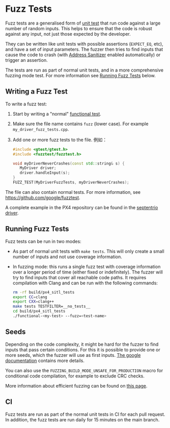 # Fuzz Tests

Fuzz tests are a generalised form of [unit test](../test_and_ci/unit_tests.md) that run code against a large number of random inputs.
This helps to ensure that the code is robust against any input, not just those expected by the developer.

They can be written like unit tests with possible assertions (`EXPECT_EQ`, etc), and have a set of input parameters.
The fuzzer then tries to find inputs that cause the code to crash (with [Address Sanitizer](https://clang.llvm.org/docs/AddressSanitizer.html) enabled automatically) or trigger an assertion.

The tests are run as part of normal unit tests, and in a more comprehensive fuzzing mode test.
For more information see [Running Fuzz Tests](#running-fuzz-tests) below.

## Writing a Fuzz Test

To write a fuzz test:

1. Start by writing a "normal" [functional test](../test_and_ci/unit_tests.md#functional-test).
2. Make sure the file name contains `fuzz` (lower case).
  For example `my_driver_fuzz_tests.cpp`.
3. Add one or more fuzz tests to the file.
  例如：

   ```cpp
   #include <gtest/gtest.h>
   #include <fuzztest/fuzztest.h>
   
   void myDriverNeverCrashes(const std::string& s) {
      MyDriver driver;
      driver.handleInput(s);
   }
   FUZZ_TEST(MyDriverFuzzTests, myDriverNeverCrashes);
   ```

The file can also contain normal tests.
For more information, see https://github.com/google/fuzztest.

A complete example in the PX4 repository can be found in the [septentrio driver](https://github.com/PX4/PX4-Autopilot/blob/main/src/drivers/gnss/septentrio/septentrio_fuzz_tests.cpp).

## Running Fuzz Tests

Fuzz tests can be run in two modes:

- As part of normal unit tests with `make tests`.
  This will only create a small number of inputs and not use coverage information.
- In fuzzing mode: this runs a single fuzz test with coverage information over a longer period of time (either fixed or indefinitely).
  The fuzzer will try to find inputs that cover all reachable code paths.
  It requires compilation with Clang and can be run with the following commands:

  ```sh
  rm -rf build/px4_sitl_tests
  export CC=clang
  export CXX=clang++
  make tests TESTFILTER=__no_tests__
  cd build/px4_sitl_tests
  ./functional-<my-test> --fuzz=<test-name>
  ```

## Seeds

Depending on the code complexity, it might be hard for the fuzzer to find inputs that pass certain conditions.
For this it is possible to provide one or more seeds, which the fuzzer will use as first inputs.
[The google documentation](https://github.com/google/fuzztest/blob/main/doc/fuzz-test-macro.md#initial-seeds-initial-seeds) contains more details.

You can also use the `FUZZING_BUILD_MODE_UNSAFE_FOR_PRODUCTION` macro for conditional code compilation, for example to exclude CRC checks.

More information about efficient fuzzing can be found on [this page](https://chromium.googlesource.com/chromium/src/+/main/testing/libfuzzer/efficient_fuzzing.md).

## CI

Fuzz tests are run as part of the normal unit tests in CI for each pull request.
In addition, the fuzz tests are run daily for 15 minutes on the main branch.
